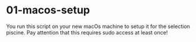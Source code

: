 # 01-macos-setup

You run this script on your new macOs machine to setup it for the selection piscine.
Pay attention that this requires sudo access at least once!
